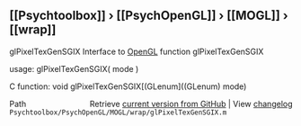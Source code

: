## [[Psychtoolbox]] &#8250; [[PsychOpenGL]] &#8250; [[MOGL]] &#8250; [[wrap]]

glPixelTexGenSGIX  Interface to [OpenGL](OpenGL) function glPixelTexGenSGIX  
  
usage:  glPixelTexGenSGIX( mode )  
  
C function:  void glPixelTexGenSGIX[(GLenum]((GLenum) mode)  




<div class="code_header" style="text-align:right;">
  <span style="float:left;">Path&nbsp;&nbsp;</span> <span class="counter">Retrieve <a href=
  "https://raw.github.com/Psychtoolbox-3/Psychtoolbox-3/beta/Psychtoolbox/PsychOpenGL/MOGL/wrap/glPixelTexGenSGIX.m">current version from GitHub</a> | View <a href=
  "https://github.com/Psychtoolbox-3/Psychtoolbox-3/commits/beta/Psychtoolbox/PsychOpenGL/MOGL/wrap/glPixelTexGenSGIX.m">changelog</a></span>
</div>
<div class="code">
  <code>Psychtoolbox/PsychOpenGL/MOGL/wrap/glPixelTexGenSGIX.m</code>
</div>

